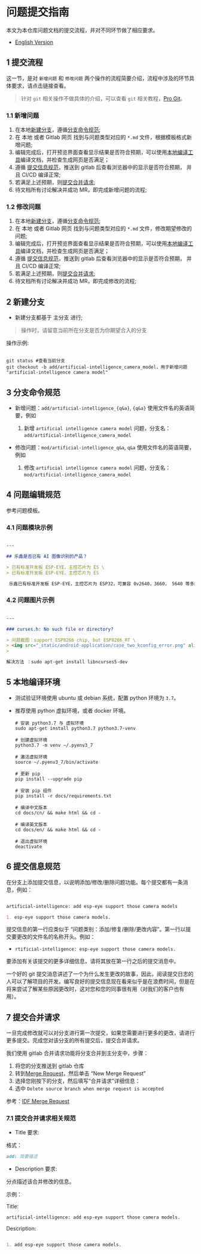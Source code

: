 # 问题提交指南

本文为本仓库问题文档的提交流程，并对不同环节做了相应要求。

* [English Version](./README.md)

## 1 提交流程

这一节，是对 `新增问题` 和 `修改问题` 两个操作的流程简要介绍，流程中涉及的环节具体要求，请点击链接查看。

> 针对 `git` 相关操作不做具体的介绍，可以查看 `git` 相关教程，[Pro Git](http://iissnan.com/progit/)。

### 1.1 新增问题

1. 在本地[新建分支](#2-新建分支)，遵循[分支命令规范](#3-分支命令规范);
2. 在 本地 或者 Gitlab 网页 找到与问题类型对应的 `*.md` 文件，根据模板格式新增问题;
3. 编辑完成后，打开预览界面查看显示结果是否符合预期，可以使用[本地编译工具](#5-本地编译环境)编译文档，并检查生成网页是否满足；
4. 遵循 [提交信息规范](#6-提交信息规范)，推送到 gitlab 后查看浏览器中的显示是否符合预期， 并且 CI/CD 编译正常;
5. 若满足上述预期，则[提交合并请求](#7-提交合并请求);
6. 待文档所有讨论解决并成功 MR，即完成新增问题的流程;

### 1.2 修改问题

1. 在本地[新建分支](#2-新建分支)，遵循[分支命令规范](#3-分支命令规范);
2. 在 本地 或者 Gitlab 网页 找到与问题类型对应的 `*.md` 文件，修改期望修改的问题;
3. 编辑完成后，打开预览界面查看显示结果是否符合预期，可以使用[本地编译工具](#5-本地编译环境)编译文档，并检查生成网页是否满足；
4. 遵循 [提交信息规范](#6-提交信息规范)，推送到 gitlab 后查看浏览器中的显示是否符合预期， 并且 CI/CD 编译正常;
5. 若满足上述预期，则[提交合并请求](#7-提交合并请求);
6. 待文档所有讨论解决并成功 MR，即完成修改的流程;

## 2 新建分支

* 新建分支都基于 主分支 进行;

> 操作时，请留意当前所在分支是否为你期望合入的分支

操作示例:

``` shell

git status #查看当前分支
git checkout -b add/artificial-intelligence_camera_model，用于新增问题 "artificial-intelligence camera model"

```

## 3 分支命令规范

* 新增问题：`add/artificial-intelligence_{q&a}`, `{q&a}` 使用文件名的英语简要，例如

  1. 新增 `artificial intelligence camera model` 问题，分支名：`add/artificial-intelligence_camera_model`

* 修改问题：`mod/artificial-intelligence_q&a`, `q&a` 使用文件名的英语简要，例如
  1. 修改 `artificial intelligence camera model` 问题，分支名：`mod/artificial-intelligence_camera_model`

## 4 问题编辑规范

参考问题模板。

### 4.1 问题模块示例

``` markdown

---

## 乐鑫是否已有 AI 图像识别的产品？

> 已有标准开发板 ESP-EYE，主控芯⽚为 ES \
> 已有标准开发板 ESP-EYE，主控芯⽚为 ES

 乐鑫已有标准开发板 ESP-EYE，主控芯⽚为 ESP32，可兼容 0v2640，3660， 5640 等多款摄像头。

```

### 4.2 问题图片示例

``` markdown

---

### curses.h: No such file or directory?

> 问题截图：support ESP8266 chip, but ESP8266_RT \
> <img src="_static/android-application/case_two_kconfig_error.png" align='left' style=' width:900px;height:100 px'> \
>

解决方法 ：sudo apt-get install libncurses5-dev

```

## 5 本地编译环境

* 测试验证环境使用 ubuntu 或 debian 系统，配置 python 环境为 `3.7`。
* 推荐使用 python 虚拟环境，或者 docker 环境。
  
  ``` shell
  # 安装 python3.7 与 虚拟环境
  sudo apt-get install python3.7 python3.7-venv

  # 创建虚拟环境
  python3.7 -m venv ~/.pyenv3_7

  # 激活虚拟环境
  source ~/.pyenv3_7/bin/activate

  # 更新 pip
  pip install --upgrade pip
  
  # 安装 pip 组件
  pip install -r docs/requirements.txt
  
  # 编译中文版本
  cd docs/cn/ && make html && cd -

  # 编译英文版本
  cd docs/en/ && make html && cd -

  # 退出虚拟环境
  deactivate

  ```

## 6 提交信息规范

在分支上添加提交信息，以说明添加/修改/删除问题功能。每个提交都有一条消息，例如：

``` markdown

artificial-intelligence: add esp-eye support those camera models

1. esp-eye support those camera models.

```

提交信息的第一行应类似于 “问题类别：添加/修复/删除/更改内容”。第一行以提交要更改的文件名的名称开头。例如：

* `rtificial-intelligence: esp-eye support those camera models.`

要添加有关该提交的更多详细信息，请将其放在第一行之后的提交消息中。

一个好的 git 提交消息讲述了一个为什么发生更改的故事，因此，阅读提交日志的人可以了解项目的开发。编写良好的提交信息现在看来似乎是在浪费时间，但是在将来尝试了解某些原因更改时，这对您和您的同事很有用（对我们的客户也有用）。

## 7 提交合并请求

一旦完成修改就可以对分支进行第一次提交，如果您需要进行更多的更改，请进行更多提交。完成您对该分支的所有提交后，提交合并请求。

我们使用 gitlab 合并请求功能将分支合并到主分支中，步骤：

1. 将您的分支推送到 gitlab 仓库
2. 转到[Merge Request](https://gitlab.espressif.cn:6688/application_team/esp-faq/-/merge_requests)，然后单击 “New Merge Request”
3. 选择您刚按下的分支，然后填写“合并请求”详细信息：
4. 选中 `Delete source branch when merge request is accepted`

参考：[IDF Merge Request](https://gitlab.espressif.cn:6688/espressif/esp-idf/-/wikis/dev-proc/development-workflow#merge-requests)

### 7.1 提交合并请求相关规范

* Title 要求:

格式：

``` markdown
add: 简要描述
```

* Description 要求:

分点描述该合并修改的信息。

示例：

Title:

``` markworn
artificial-intelligence: add esp-eye support those camera models.
```

Description:

``` markdown

1. add esp-eye support those camera models.
```
